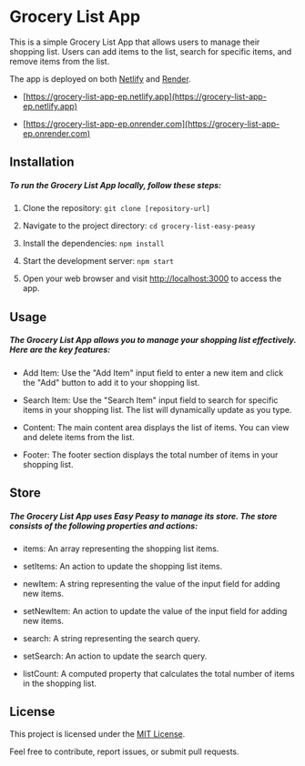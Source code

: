 Grocery List App
================

This is a simple Grocery List App that allows users to manage their shopping list. Users can add items to the list, search for specific items, and remove items from the list.

The app is deployed on both [Netlify](https://www.netlify.com) and [Render](https://render.com).

 - [https://grocery-list-app-ep.netlify.app](https://grocery-list-app-ep.netlify.app) 
 
 - [https://grocery-list-app-ep.onrender.com](https://grocery-list-app-ep.onrender.com)

Installation
------------

##### To run the Grocery List App locally, follow these steps:

1. Clone the repository: `git clone [repository-url]`

2. Navigate to the project directory: `cd grocery-list-easy-peasy`

3. Install the dependencies: `npm install`

4. Start the development server: `npm start`

5. Open your web browser and visit [http://localhost:3000](http://localhost:3000/) to access the app.

Usage
-----

##### The Grocery List App allows you to manage your shopping list effectively. Here are the key features:

- Add Item: Use the "Add Item" input field to enter a new item and click the "Add" button to add it to your shopping list.

- Search Item: Use the "Search Item" input field to search for specific items in your shopping list. The list will dynamically update as you type.

- Content: The main content area displays the list of items. You can view and delete items from the list.

- Footer: The footer section displays the total number of items in your shopping list.

Store
-----

##### The Grocery List App uses Easy Peasy to manage its store. The store consists of the following properties and actions:

- items: An array representing the shopping list items.

- setItems: An action to update the shopping list items.

- newItem: A string representing the value of the input field for adding new items.

- setNewItem: An action to update the value of the input field for adding new items.

- search: A string representing the search query.

- setSearch: An action to update the search query.

- listCount: A computed property that calculates the total number of items in the shopping list.


License
-------

This project is licensed under the [MIT License](https://opensource.org/license/mit/).

Feel free to contribute, report issues, or submit pull requests.